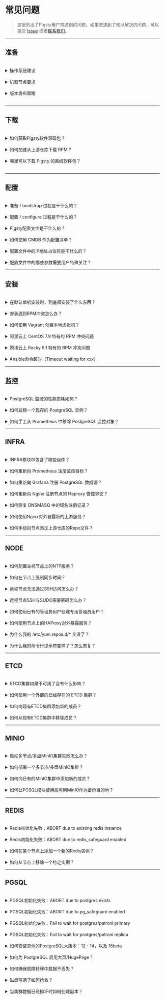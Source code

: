 # 常见问题

> 这里列出了Pigsty用户常遇到的问题，如果您遇到了难以解决的问题，可以提交 [Issue](https://github.com/Vonng/pigsty/issues/new) 或者[联系我们](README#关于)。


----------------

## 准备

<br>
<details><summary>操作系统建议</summary><br>

Pigsty 支持 EL 7/8/9，Debian 11/12，Ubuntu 20/22 等主流操作系统，我们建议您使用全新精简安装的操作系统，避免无谓的软件冲突问题。
Pigsty 离线软件包构建使用的操作系统版本为： CentOS 7.9, Rocky 8.9，Rocky 9.3，Ubuntu 22.04 / 20.04，Debian 12 / 11。

对于EL系操作系统，我们建议用户选择 RockyLinux 8.9 作为首选操作系统，CentOS 7.9 与 Rocky 9.3 作为保守、激进的备选。
其他EL系兼容操作系统也可使用，例如 AlmaLinux，Oracle Linux，CentOS Stream，但可能会出现少量 RPM 冲突问题，建议不使用离线软件包，直接从互联网上游安装。

对于 Ubuntu / Debian 系列操作系统，Pigsty 在 v2.5.0 提供了初步支持，请谨慎使用，欢迎随时反馈问题。
我们强烈建议使用 Ubuntu 22.04 jammy (LTS)，也提供对 Ubuntu 20.04 focal (LTS) 的支持。Debian 建议使用 12 (bookworm) 或 11 (bullseye)。
如果您需要使用到一些特殊的软件包，例如 RDKit，或者 PostgresML + CUDA，以及 AI 相关的组件，那么 Ubuntu 22.04 是不二之选。

国产操作系统中，我们建议使用 OpenAnolis 8.8 （RHCK），完全兼容 EL8 的软件包，无需额外适配。在[订阅服务](SUPPORT)中，我们也提供对信创国产操作系统的额外付费支持（例如OpenEuler / UOS）。

- 当您看重这些特性时，选择 EL 系操作系统：
  - 最充分的测试与稳定性验证，大规模使用案例
  - 希望使用本地托管的 Supabase （目前依赖的重要扩展仅在 EL 发行版中提供）
  - 建议使用 Rocky 8.9 或等效兼容发行版，也支持 EL 9；EL 7 支持但不建议使用，即将 EOL。

- 当您看重这些特性时，选择 Ubuntu 系操作系统
  - 深度使用 PostgresML ，希望使用 CUDA
  - 希望使用 Nvidia GPU CUDA，RDKit 等 Ubuntu 专有软件包
  - 建议使用 Ubuntu 22.04 jammy，也支持 Ubuntu 20.04 focal

- 当您看重这些特性时，选择 Debian 系操作系统
  - 喜欢由开源社区主导的 Linux 发行版
  - 建议使用 Debian 12 bookworm ，也支持 Debian 11 bullseye

| 代码  | 操作系统发行版 / PG 大版本        | PG16  | PG15  | PG14  | PG13  | PG12  | 局限性                                        |
| :---: | --------------------------------- | :---: | :---: | :---: | :---: | :---: | --------------------------------------------- |
|  EL7  | RHEL7 / CentOS7                   |   ⚠️   |   ⭐️   |   ✅   |   ✅   |   ✅   | PG16, supabase, pgml, duckdb_fdw 等扩展不可用 |
|  EL8  | RHEL 8 / Rocky8 / Alma8 / Anolis8 |   ⭐️   |   ✅   |   ✅   |   ✅   |   ✅   | **EL功能标准集**                              |
|  EL9  | RHEL 9 / Rocky9 / Alma9           |   ⭐️   |   ✅   |   ✅   |   ✅   |   ✅   | pgxnclient 缺失                               |
|  D11  | Debian 11 (bullseye)              |   ⭐️   |   ✅   |   ✅   |   ✅   |   ✅   | RDKit 不可用                                  |
|  D12  | Ubuntu 12 (bookworm)              |   ⭐️   |   ✅   |   ✅   |   ✅   |   ✅   | **Debian功能标准集**                          |
|  U20  | Ubuntu 20.04 (focal)              |   ⭐️   |   ✅   |   ✅   |   ✅   |   ✅   | PostGIS 需要在线安装                          |
|  U22  | Ubuntu 22.04 (jammy)              |   ⭐️   |   ✅   |   ✅   |   ✅   |   ✅   | **Ubuntu功能标准集**                          |

</details><br>





<details><summary>机器节点要求</summary><br>

CPU架构：目前仅支持 `x86_64` 架构，尚未提供`ARM`支持。

硬件规格：普通节点至少 **1核1G** ，基础设施节点建议使用 **2核4G**，1核1G也可以但容易OOM。

对于严肃的生产应用，建议至少准备 3～4 台至少2核4G规格的节点用于部署。

</details><br>


<details><summary>版本发布策略</summary><br>

Pigsty 使用语义化版本号，例如：`<主版本>.<次版本>.<修订号>`。Alpha/Beta/RC 版本会在版本号后添加后缀，如 `-a1`, `-b1`, `-rc1`。

主版本更新意味着基础性变化和大量新特性；次版本更新通常表示新特性，软件包版本更新和较小的API变动，修订版本更新意味着修复bug和文档更新。

Pigsty 每1-2年发布一次主版本更新，次版本更新通常跟随 PostgreSQL 小版本更新节奏，在 PostgreSQL 新版本发布后最迟一个月内跟进。

Pigsty 使用 master 主干分支进行开发，请始终使用特定版本的 [发行版](https://github.com/Vonng/pigsty/releases)。

除非您知道自己在做什么，否则不要使用GitHub的 `master` 分支。

</details><br>




----------------

## 下载


<br>
<details><summary>如何获取Pigsty软件源码包？</summary><br>

使用以下命令一键安装 Pigsty： `bash -c "$(curl -fsSL https://get.pigsty.cc/latest)"`

上述命令会自动下载最新的稳定版本 `pigsty.tgz` 并解压到 `~/pigsty` 目录。您也可以从以下位置手动下载 Pigsty 源代码的特定版本。

如果您需要在没有互联网的环境中安装，可以提前在有网络的环境中下载好，并通过 scp/sftp 或者 CDROM/USB 传输至生产服务器。

</details><br>



<details><summary>如何加速从上游仓库下载 RPM ?</summary><br>

考虑使用本地仓库镜像，仓库镜像在[`repo_upstream`](PARAM#repo_upstream) 参数中配置，你可以选择 [`region`](PARAM#region) 来使用不同镜像站。

例如，您可以设置 `region` = `china`，这样将使用 `baseurl` 中键为 `china` 的 URL 而不是 `default`。

如果防火墙或GFW屏蔽了某些仓库，考虑使用[`proxy_env`](PARAM#proxy_env) 来绕过。

</details><br>



<details><summary>哪里可以下载 Pigsty 的离线软件包？</summary><br>

离线包可以在[准备/`bootstrap`](INSTALL#准备) 过程中提示下载，或者您也可以直接通过以下链接从 GitHub 上下载：

您可以选择从 Github 上的发布页面上直接下载离线软件包。

```bash
https://github.com/Vonng/pigsty/releases/download/v2.6.0/pigsty-v2.6.0.tgz                     # Pigsty源码包         
https://github.com/Vonng/pigsty/releases/download/v2.6.0/pigsty-pkg-v2.6.0.el7.x86_64.tgz      # 离线软件包：EL 7(.9)            
https://github.com/Vonng/pigsty/releases/download/v2.6.0/pigsty-pkg-v2.6.0.el8.x86_64.tgz      # 离线软件包：EL 8(.9)            
https://github.com/Vonng/pigsty/releases/download/v2.6.0/pigsty-pkg-v2.6.0.el9.x86_64.tgz      # 离线软件包：EL 9(.3)            
https://github.com/Vonng/pigsty/releases/download/v2.6.0/pigsty-pkg-v2.6.0.debian11.x86_64.tgz # 离线软件包：Debian 11    (bullseye)                 
https://github.com/Vonng/pigsty/releases/download/v2.6.0/pigsty-pkg-v2.6.0.debian12.x86_64.tgz # 离线软件包：Debian 12    (bookworm)                 
https://github.com/Vonng/pigsty/releases/download/v2.6.0/pigsty-pkg-v2.6.0.ubuntu20.x86_64.tgz # 离线软件包：Ubuntu 20.04 (focal)                 
https://github.com/Vonng/pigsty/releases/download/v2.6.0/pigsty-pkg-v2.6.0.ubuntu22.x86_64.tgz # 离线软件包：Ubuntu 22.04 (jammy)                 
```

您也可以从（中国大陆） CDN 下载离线软件包，也可以在下载时指定特定的版本号：

```bash
VERSION=v2.6.0
https://get.pigsty.cc/${VERSION}/pigsty-pkg-${VERSION}.el7.x86_64.tgz        # 离线软件包：EL 7(.9)
https://get.pigsty.cc/${VERSION}/pigsty-pkg-${VERSION}.el8.x86_64.tgz        # 离线软件包：EL 8(.8)
https://get.pigsty.cc/${VERSION}/pigsty-pkg-${VERSION}.el9.x86_64.tgz        # 离线软件包：EL 9(.3)
https://get.pigsty.cc/${VERSION}/pigsty-pkg-${VERSION}.debian11.x86_64.tgz   # 离线软件包：Debian 11    (bullseye)
https://get.pigsty.cc/${VERSION}/pigsty-pkg-${VERSION}.debian12.x86_64.tgz   # 离线软件包：Debian 12    (bookworm)
https://get.pigsty.cc/${VERSION}/pigsty-pkg-${VERSION}.ubuntu20.x86_64.tgz   # 离线软件包：Ubuntu 20.04 (focal)
https://get.pigsty.cc/${VERSION}/pigsty-pkg-${VERSION}.ubuntu22.x86_64.tgz   # 离线软件包：Ubuntu 22.04 (jammy)
```
</details><br>



----------------

## 配置


<br>
<details><summary>准备 / bootstrap 过程是干什么的？</summary><br>

检测环境是否就绪、用各种手段确保后续安装所必需的工具 `ansible` 被正确安装。

当你下载 Pigsty 源码后，可以进入目录并执行 [`bootstrap`](INSTALL#准备) 脚本。它会检测你的节点环境，如果没有发现离线软件包，它会询问你要不要从互联网下载。

你可以选择“是”，直接使用离线软件包安装又快又稳定。你也可以选“否”跳过，在安装时直接从互联网上游下载最新的软件包，这样会极大减少出现 RPM/DEB 包冲突的概率。

如果使用了离线软件包，bootstrap 会直接从离线软件包中安装 ansible，否则会从上游下载 ansible 并安装，如果你没有互联网访问，又没有 DVD，或者内网软件源，那就只能用离线软件包来安装了。

</details>



<br>
<details><summary>配置 / configure 过程是干什么的？</summary><br>

配置 / [**configure**](INSTALL#配置) 过程会检测你的节点环境并为你生成一个 pigsty 配置文件：`pigsty.yml`，默认根据你的操作系统（EL 7/8/9）选用相应的单机安装模板。

所有默认的配置模板都在 `files/pigsty`中，你可以使用 `-m` 直接指定想要使用的配置模板。如果您已经知道如何配置 Pigsty 了，那么完全可以跳过这一步，直接编辑 Pigsty 配置文件。

</details>



<br>
<details><summary>Pigsty配置文件是干什么的？</summary><br>

Pigsty主目录下的 `pigsty.yml` 是默认的配置文件，可以用来描述整套部署的环境，在 [`files/pigsty`](https://github.com/Vonng/pigsty/tree/master/files/pigsty) 有许多配置示例供你参考。

当执行剧本时，你可以使用 `-i <path>` 参数，选用其他位置的配置文件。例如，你想根据另一个专门的配置文件 `redis.yml` 来安装 redis：`./redis.yml -i files/pigsty/redis.yml`

</details>



<br>
<details><summary>如何使用 CMDB 作为配置清单？</summary><br>

默认的配置文件路径在 [`ansible.cfg`](https://github.com/Vonng/pigsty/blob/master/ansible.cfg) 中指定为：`inventory = pigsty.yml`

你可以使用 [`bin/inventory_cmdb`](https://github.com/Vonng/pigsty/blob/master/bin/inventory_cmdb) 切换到动态的 CMDB 清单，
使用 [`bin/inventory_conf`](https://github.com/Vonng/pigsty/blob/master/bin/inventory_conf) 返回到本地配置文件。
你还需要使用 [`bin/inventory_load`](https://github.com/Vonng/pigsty/blob/master/bin/inventory_load) 将当前的配置文件清单加载到 CMDB。

如果使用 CMDB，你必须从数据库而不是配置文件中编辑清单配置，这种方式适合将 Pigsty 与外部系统相集成。

</details>




<br>
<details><summary>配置文件中的IP地址占位符是干什么的？</summary><br>

Pigsty 使用 `10.10.10.10` 作为当前节点 IP 的占位符，配置过程中会用当前节点的主 IP 地址替换它。

当 `configure` 检测到当前节点有多个 NIC 带有多个 IP 时，配置向导会提示使用哪个**主要** IP，即 **用户用于从内部网络访问节点的 IP**，此 IP 将用于在配置文件模板中替换占位符 `10.10.10.10`。

请注意：不要使用公共 IP 作为主 IP，因为 Pigsty 会使用主 IP 来配置内部服务，例如 Nginx，Prometheus，Grafana，Loki，AlertManager，Chronyd，DNSMasq 等，除了 Nginx 之外的服务不应该对外界暴露端口。

</details>



<br>
<details><summary>配置文件中的哪些参数需要用户特殊关注？</summary><br>

Pigsty 提供了 280+ 配置参数，可以对整个环境与各个模块 infra/node/etcd/minio/pgsql 进行细致入微的定制。

通常在单节点安装中，你不需要对默认生成的配置文件进行任何调整。但如果需要，可以关注以下这些参数：

- 当访问 web 服务组件时，域名由 [`infra_portal`](PARAM#infra_portal) 指定，有些服务只能通过 Nginx 代理使用域名访问。
- Pigsty 假定存在一个 `/data` 目录用于存放所有数据；如果数据磁盘的挂载点与此不同，你可以使用 [`node_data`](PARAM#node_data) 调整这些路径。
- 进行生产部署时，不要忘记在配置文件中更改**密码**，更多细节请参考 [安全考量](SECURITY)。

</details>




----------------

## 安装


<br>
<details><summary>在默认单机安装时，到底都安装了什么东西？</summary><br>

当您执行 `make install` 时，实际上是调用 Ansible 剧本 [`install.yml`](https://github.com/Vonng/pigsty/blob/master/install.yml)，根据配置文件中的参数，安装以下内容：

- `INFRA` 模块：提供本地软件源，Nginx Web接入点，DNS服务器，NTP服务器，Prometheus与Grafana可观测性技术栈。
- `NODE` 模块，将当前节点纳入 Pigsty 管理，部署 HAProxy 与 监控。
- `ETCD` 模块，部署一个单机 etcd 集群，作为 PG 高可用的 DCS
- `MINIO` 模块是默认不安装的，它可以作为 PG 的备份仓库。
- `PGSQL` 模块，一个单机 PostgreSQL 数据库实例。

</details>



<br>
<details><summary>安装遇到RPM冲突怎么办？</summary><br>

在安装 node/infra/pgsql 软件包期间，可能有微小的几率出现 rpm 冲突。特别是，如果您使用的 EL 7-9 小版本不同于 7.9, 8.9, 9.3 ，或者使用了一些冷门换皮魔改发行版的话，可能会出现这种情况。

解决这个问题的最简单方法是：不使用离线包进行安装，这将直接从上游仓库中下载最合适您当前系统的软件包。如果只有少数几个 RPM 包有问题，你可以使用一个小技巧快速修复：

```bash
rm -rf /www/pigsty/repo_complete    # 删除 repo_complete 标记文件，以标记此仓库为不完整（这样会重新从上游下载软件）
rm -rf SomeBrokenRPMPackages        # 删除有问题的 RPM 包
./infra.yml -t repo_upstream        # 写入上游仓库。你也可以使用 /etc/yum.repos.d/backup/*
./infra.yml -t repo_pkg             # 根据你当前的操作系统下载软件包
```

</details>



<br>
<details><summary>如何使用 Vagrant 创建本地虚拟机？</summary><br>

当你第一次使用 Vagrant 启动某个特定的操作系统仓库时，它会下载相应的 Box/Img 镜像文件，Pigsty 沙箱默认使用 `generic/rocky9` 镜像。

使用代理可能会增加下载速度。Box/Img 只需下载一次，在重建沙箱时会被重复使用。

</details>



<br>
<details><summary>阿里云上 CentOS 7.9 特有的 RPM 冲突问题</summary><br><br>

阿里云的 CentOS 7.9 额外安装的 `nscd` 可能会导致 RPM 冲突问题：`"Error: Package: nscd-2.17-307.el7.1.x86_64 (@base)"`

遇见安装失败，RPM冲突报错不要慌，这是一个DNS缓存工具，把这个包卸载了就可以了：`sudo yum remove nscd`，或者使用 ansible 命令批量删除所有节点上的 `nscd`：

```bash
ansible all -b -a 'yum remove -y nscd'
```

</details>



<br>
<details><summary>腾讯云上 Rocky 9.1 特有的 RPM 冲突问题</summary><br>

腾讯云的 Rocky 9.x 需要额外的 `annobin` 软件包才可以正常完成 Pigsty 安装。

遇见安装失败，RPM冲突报错不要慌，进入 `/www/pigsty` 把这几个包手动下载下来就好了。

```bash
./infra.yml -t repo_upstream      # add upstream repos
cd /www/pigsty;                   # download missing packages
repotrack annobin gcc-plugin-annobin libuser
./infra.yml -t repo_create        # create repo
```

</details>






<br>

<details><summary>Ansible命令超时（Timeout waiting for xxx）</summary><br>

Ansible 命令的默认 ssh 超时时间是10秒。由于网络延迟或其他原因，某些命令可能需要超过这个时间。

你可以在 ansible 配置文件 [`ansible.cfg`](https://github.com/Vonng/pigsty/blob/master/ansible.cfg) 中增加超时参数：

```ini
[defaults]
timeout = 10 # 将其修改为 60，120 或更高。
```

如果你的SSH连接非常慢，通常会是 DNS的问题，请检查sshd配置确保 `UseDNS no`。

</details>




----------------

## 监控


<br>
<details><summary>PostgreSQL 监控的性能损耗如何？</summary><br>

一个常规 PostgreSQL 实例抓取耗时大约 200ms。抓取间隔默认为 10 秒，对于一个生产多核数据库实例来说几乎微不足道。

请注意，Pigsty 默认开启了库内对象监控，所以如果您的数据库内有数以十万计的表/索引对象，抓取可能耗时会增加到几秒。

您可以修改 Prometheus 的抓取频率，请确保一点：抓取周期应当显著高于一次抓取的时长。

</details>



<br>
<details><summary>如何监控一个现存的 PostgreSQL 实例？</summary><br>

在 [PGSQL Monitor](pgsql-monitor) 中提供了详细的监控配置说明。

</details>


<br>
<details><summary>如何手工从 Prometheus 中移除 PostgreSQL 监控对象？</summary><br>

```bash
./pgsql-rm.yml -t prometheus -l <cls>     # 将集群 'cls' 的所有实例从 prometheus 中移除
```

```bash
bin/pgmon-rm <ins>     # 用于从 Prometheus 中移除单个实例 'ins' 的监控对象，特别适合移除添加的外部实例
```

</details>






----------------

## INFRA


<br>
<details><summary>INFRA模块中包含了哪些组件？</summary><br>

- Ansible 用于自动化、部署和管理；
- Nginx 用于公开对外暴露各种 WebUI 服务，并为提供一个本地软件源
- 自签名 CA 用于 SSL/TLS 证书；
- Prometheus 用于收集存储监控指标；
- Grafana 用于监控/可视化；
- Loki 用于收集存储查询日志；
- AlertManager 用于告警聚合；
- Chronyd 用于 NTP 时间同步；
- DNSMasq 用于 DNS 注册和解析；
- ETCD 作为 PGSQL HA 的 DCS；（可以部署到别的专用节点集群上）
- 在 meta 节点上的 PostgreSQL 作为 CMDB；（可选）
- Docker 用于无状态的应用程序和工具（可选）。

</details>


<br>
<details><summary>如何重新向 Prometheus 注册监控目标？</summary><br>

如果你不小心删除了基础设施节点上 Prometheus 的目标目录（`/etc/prometheus/target`），你可以使用以下命令再次向 Prometheus 注册监控目标：

```bash
./infra.yml -t register_prometheus  # 在 infra 节点上向 prometheus 注册所有 infra 目标
./node.yml  -t register_prometheus  # 在 infra 节点上向 prometheus 注册所有 node  目标
./etcd.yml  -t register_prometheus  # 在 infra 节点上向 prometheus 注册所有 etcd  目标
./minio.yml -t register_prometheus  # 在 infra 节点上向 prometheus 注册所有 minio 目标
./pgsql.yml -t register_prometheus  # 在 infra 节点上向 prometheus 注册所有 pgsql 目标
```

</details>



<br>
<details><summary>如何重新向 Grafana 注册 PostgreSQL 数据源？</summary><br>

在 [`pg_databases`](PARAM#pg_databases) 中定义的 PGSQL 数据库默认会被注册为 Grafana 数据源（以供 PGCAT 应用使用）。

如果你不小心删除了在 Grafana 中注册的 postgres 数据源，你可以使用以下命令再次注册它们：


```bash
# 将所有（在 pg_databases 中定义的） pgsql 数据库注册为 grafana 数据源
./pgsql.yml -t register_grafana
```

</details>



<br>
<details><summary>如何重新向 Nginx 注册节点的 Haproxy 管控界面？</summary><br>

如果你不小心删除了 `/etc/nginx/conf.d/haproxy` 中的已注册 haproxy 代理设置，你可以使用以下命令再次恢复它们：

```bash
./node.yml -t register_nginx     # 在 infra 节点上向 nginx 注册所有 haproxy 管理页面的代理设置
```

</details>



<br>
<details><summary>如何恢复 DNSMASQ 中的域名注册记录？</summary><br>

PGSQL 集群/实例域名默认注册到 infra 节点的 `/etc/hosts.d/<name>`。你可以使用以下命令再次恢复它们：

```bash
./pgsql.yml -t pg_dns    # 在 infra 节点上向 dnsmasq 注册 pg 的 DNS 名称
```

</details>




<br>
<details><summary>如何使用Nginx对外暴露新的上游服务？</summary><br>

如果你希望通过 Nginx 门户公开新的 WebUI 服务，你可以将服务定义添加到 [`infra_portal`](PARAM#infra_portal) 参数中。

然后重新运行 `./infra.yml -t nginx_config,nginx_launch` 来更新并应用 Nginx 配置。

如果你希望通过 HTTPS 访问，你必须删除 `files/pki/csr/pigsty.csr` 和 `files/pki/nginx/pigsty.{key,crt}` 以强制重新生成 Nginx SSL/TLS 证书以包括新上游的域名。

如果您希望使用权威机构签发的 SSL 证书，而不是 Pigsty 自签名 CA 颁发的证书，可以将其放置于 `/etc/nginx/conf.d/cert/` 目录中并修改相应配置：`/etc/nginx/conf.d/<name>.conf`。

</details>



<br>
<details><summary>如何手动向节点添加上游仓库的Repo文件？</summary><br>

Pigsty 有一个内置的包装脚本 `bin/repo-add`，它将调用 ansible 剧本 `node.yml` 来将 repo 文件添加到相应的节点。

```bash
bin/repo-add <selector> [modules]
bin/repo-add 10.10.10.10           # 为节点 10.10.10.10 添加 node 源
bin/repo-add infra   node,infra    # 为 infra 分组添加 node 和 infra 源
bin/repo-add infra   node,local    # 为 infra 分组添加节点仓库和本地pigsty源
bin/repo-add pg-test node,pgsql    # 为 pg-test 分组添加 node 和 pgsql 源
```

</details>




----------------

## NODE


<br>
<details><summary>如何配置主机节点上的NTP服务？</summary><br>

> NTP对于生产环境各项服务非常重要，如果没有配置 NTP，您可以使用公共 NTP 服务，或管理节点上的 Chronyd 作为标准时间。

如果您的节点已经配置了 NTP，可以通过设置 `node_ntp_enabled` 为 `false` 来保留现有配置，不进行任何变更。

否则，如果您有互联网访问权限，可以使用公共 NTP 服务，例如 `pool.ntp.org`。

如果您没有互联网访问权限，可以使用以下方式，确保所有环境内的节点与管理节点时间是同步的，或者使用其他内网环境的 NTP 授时服务。

```bash
node_ntp_servers:                 # /etc/chrony.conf 中的 ntp 服务器列表
  - pool cn.pool.ntp.org iburst
  - pool ${admin_ip} iburst       # 假设其他节点都没有互联网访问，那么至少与 Admin 节点保持时间同步。
```

</details>




<br>
<details><summary>如何在节点上强制同步时间？</summary><br>

为了使用 `chronyc` 来同步时间。您首先需要配置 NTP 服务。

```bash
ansible all -b -a 'chronyc -a makestep'     # 同步时间
```

您可以用任何组或主机 IP 地址替换 `all`，以限制执行范围。

</details>




<br>
<details><summary>远程节点无法通过SSH访问怎么办？</summary><br>

如果目标机器隐藏在SSH跳板机后面， 或者进行了一些无法直接使用`ssh ip`访问的自定义操作， 可以使用诸如 `ansible_port`或`ansible_host` 这一类
[Ansible连接参数](https://docs.ansible.com/ansible/latest/inventory_guide/connection_details.html)来指定各种 SSH 连接信息，如下所示：

```bash
pg-test:
  vars: { pg_cluster: pg-test }
  hosts:
    10.10.10.11: {pg_seq: 1, pg_role: primary, ansible_host: node-1 }
    10.10.10.12: {pg_seq: 2, pg_role: replica, ansible_port: 22223, ansible_user: admin }
    10.10.10.13: {pg_seq: 3, pg_role: offline, ansible_port: 22224 }
```

</details>



<br>
<details><summary>远程节点SSH与SUDO需要密码怎么办？</summary><br>

**执行部署和更改时**，使用的管理员用户**必须**对所有节点拥有`ssh`和`sudo`权限。无需密码免密登录。

您可以在执行剧本时通过`-k|-K`参数传入ssh和sudo密码，甚至可以通过`-e`[`ansible_host`](PARAM#connect)`=<another_user>`使用另一个用户来运行剧本。

但是，Pigsty强烈建议为管理员用户配置SSH**无密码登录**以及无密码的`sudo`。

</details>



<br>
<details><summary>如何使用已有的管理员用户创建专用管理员用户？</summary><br>

使用以下命令，使用该节点上现有的管理员用户，创建由[`node_admin_username`](PARAM#node_admin_username)定义的新的标准的管理员用户。

```bash
./node.yml -k -K -e ansible_user=<another_admin> -t node_admin
```

</details>



<br>
<details><summary>如何使用节点上的HAProxy对外暴露服务？</summary><br>

您可以在配置中中使用[`haproxy_services`](PARAM#haproxy_services)来暴露服务，并使用 `node.yml -t haproxy_config,haproxy_reload` 来更新配置。

以下是使用它暴露MinIO服务的示例：[暴露MinIO服务](MINIO#暴露服务)

</details>



<br>
<details><summary>为什么我的 /etc/yum.repos.d/* 全没了？</summary><br>

Pigsty会在infra节点上构建的本地软件仓库源中包含所有依赖项。而所有普通节点会根据[`node_repo_modules`](PARAM#node_repo_modules) 的默认配置 `local` 来引用并使用 Infra 节点上的本地软件源。

这一设计从而避免了互联网访问，增强了安装过程的稳定性与可靠性。所有原有的源定义文件会被移动到 `/etc/yum.repos.d/backup` 目录中，您只要按需复制回来即可。

如果您想在普通节点安装过程中保留原有的源定义文件，将 [`node_repo_remove`](PARAM#node_repo_remove)设置为`false`即可。

如果您想在 Infra 节点构建本地源的过程中保留原有的源定义文件，将 [`repo_remove`](PARAM#repo_remove)设置为`false`即可。

</details>



<br>
<details><summary>为什么我的命令行提示符变样了？怎么恢复？</summary><br>

Pigsty 使用的 Shell 命令行提示符是由环境变量 `PS1` 指定，定义在 `/etc/profile.d/node.sh` 文件中。

如果您不喜欢，想要修改或恢复原样，可以将这个文件移除，重新登陆即可。

</details>




----------------

## ETCD

<br>
<details><summary>ETCD集群如果不可用了会有什么影响？</summary><br>

[ETCD](ETCD) 对于 PGSQL 集群的高可用至关重要，而 etcd 本身的可用性是通过使用多个节点来保证的。使用3节点的 etcd 集群允许最多一个节点宕机，而其他两个节点仍然可以正常工作；
使用五节点的 ETCD 集群则可以容忍两个节点失效。如果超过一半的 ETCD 节点宕机，ETCD 集群及其服务将不可用。在 Patroni 3.0 之前，这可能导致 [PGSQL](PGSQL) 全局故障；所有的主节点将被降级并拒绝写请求。

自从 pigsty 2.0 起，默认启用了 patroni 3.0 的 [DCS 容错模式](https://patroni.readthedocs.io/en/master/dcs_failsafe_mode.html)，
当 etcd 集群不可用时，如果 PostgreSQL 集群主库可以感知到所有成员，就会 **锁定** PGSQL 集群状态。

在这种情况下，PGSQL 集群仍然可以正常工作，但您必须尽快恢复 ETCD 集群。（毕竟如果etcd宕机，您就无法通过 patroni 配置PostgreSQL集群了）

</details>



<br>
<details><summary>如何使用一个外部的已经存在的 ETCD 集群？</summary><br>

配置清单中硬编码了所使用 etcd 的分组名为 `etcd`，这个分组里的成员将被用作 PGSQL 的 DCS 服务器。您可以使用 `etcd.yml` 对它们进行初始化，或直接假设它是一个已存在的外部 etcd 集群。

要使用现有的外部 etcd 集群，只要像往常一样定义它们即可，您可以跳过 `etcd.yml` 剧本的执行，因为集群已经存在，不需要部署。

但您必须确保一点：**现有 etcd 集群证书是由同一 CA 签名颁发的**。否则客户端是无法使用 Pigsty 自签名的 CA 颁发的证书来访问这套 ETCD 的。

</details>



<br>
<details><summary>如何向现有ETCD集群添加新的成员？</summary><br>

> 详细过程，请参考[向 etcd 集群添加成员](etcd#添加成员)

```bash
etcdctl member add <etcd-?> --learner=true --peer-urls=https://<new_ins_ip>:2380 # 在管理节点上宣告新成员加入
./etcd.yml -l <new_ins_ip> -e etcd_init=existing                                 # 真正初始化新 etcd 成员
etcdctl member promote <new_ins_server_id>                                       # 在管理节点上提升新成员为正式成员
```
</details>



<br>
<details><summary>如何从现有ETCD集群中移除成员？</summary><br>

> 详细过程，请参考[从 etcd 集群中移除成员](etcd#移除成员)

```bash
etcdctl member remove <etcd_server_id>   # 在管理节点上从集群中踢出成员
./etcd.yml -l <ins_ip> -t etcd_purge     # 真正清除下线 etcd 实例
```

</details>






----------------

## MINIO


<br>
<details><summary>启动多节点/多盘MinIO集群失败怎么办？</summary><br>

在[单机多盘](MINIO#单机多盘)或[多机多盘](MINIO#多机多盘)模式下，如果数据目录不是有效的磁盘挂载点，MinIO会拒绝启动。

请使用已挂载的磁盘作为MinIO的数据目录，而不是普通目录。您只能在[单机单盘](MINIO#单机单盘)模式下使用普通目录作为 MinIO 的数据目录，作为开发测试之用。

</details>




<br>
<details><summary>如何部署一个多节点/多盘MinIO集群？</summary><br>

> 请参阅[创建多节点多盘的MinIO集群](MINIO#多机多盘)

</details>



<br>
<details><summary>如何向已有的MinIO集群中添加新的成员？</summary><br>

> 在部署之前，您最好规划MinIO集群容量，因为新增成员需要全局重启。

请参考这里：[扩展MinIO部署](https://min.io/docs/minio/linux/operations/install-deploy-manage/expand-minio-deployment.html)

</details>



<br>
<details><summary>如何让PGSQL模块使用高可用MinIO作为备份目的地？</summary><br>

> 使用可选的负载均衡器和不同的端口访问HA MinIO集群。

这里有一个示例：[访问MinIO服务](MINIO#访问服务)

</details>






----------------

## REDIS

<br>
<details><summary>Redis初始化失败：ABORT due to existing redis instance</summary><br>

这意味着正在初始化的 Redis 实例已经存在了，使用 `redis_clean = true` 和 `redis_safeguard = false` 来强制清除redis数据

当您运行`redis.yml`来初始化一个已经在运行的redis实例，并且[`redis_clean`](PARAM#redis_clean)设置为`false`时，就会出现这种情况。

如果`redis_clean`设置为`true`（并且 [`redis_safeguard`](PARAM#redis_safeguard) 也设置为`false`），`redis.yml`剧本将删除现有的redis实例并将其重新初始化为一个新的实例，这使得`redis.yml`剧本完全具有幂等性。

</details>



<br>

<details><summary>Redis初始化失败：ABORT due to redis_safeguard enabled</summary><br>

这意味着正准备清理的 Redis 实例打开了防误删保险：当 [`redis_safeguard`](PARAM#redis_safeguard) 设置为 `true` 时，尝试移除一个redis实例时就会出现这种情况。

您可以关闭 [`redis_safeguard`](PARAM#redis_safeguard) 来移除Redis实例。这就是 `redis_safeguard` 的作用。

</details>



<br>
<details><summary>如何在某个节点上添加一个新的Redis实例？</summary><br>

使用 `bin/redis-add <ip> <port>` 在节点上部署一个新的redis实例。

</details>



<br>
<details><summary>如何从节点上移除一个特定实例？</summary><br>

使用 `bin/redis-rm <ip> <port>` 从节点上移除一个单独的redis实例。

</details>





----------------

## PGSQL


<br>
<details><summary>PGSQL初始化失败：ABORT due to postgres exists</summary><br>

这意味着正在初始化的 PostgreSQL 实例已经存在了， 将 `pg_clean` 设置为 `true`，并将 `pg_safeguard` 设置为 `false`，就可以在执行 `pgsql.yml` 期间强制清理现存实例。

如果 `pg_clean` 为 `true` (并且 `pg_safeguard` 也为 `false`)，`pgsql.yml` 剧本将会移除现有的 pgsql 数据并重新初始化为新的，这使得这个剧本真正幂等。

你可以通过使用一个特殊的任务标签 `pg_purge` 来强制清除现有的 PostgreSQL 数据，这个标签任务会忽略 `pg_clean` 和 `pg_safeguard` 的设置，所以非常危险。

```bash
./pgsql.yml -t pg_clean      # 优先考虑 pg_clean 和 pg_safeguard
./pgsql.yml -t pg_purge      # 忽略 pg_clean 和 pg_safeguard
```

</details>



<br>
<details><summary>PGSQL初始化失败：ABORT due to pg_safeguard enabled</summary><br>

这意味着正准备清理的 PostgreSQL 实例打开了防误删保险， 禁用 `pg_safeguard` 以移除 Postgres 实例。

如果防误删保险 [`pg_safeguard`](PARAM#pg_safeguard) 打开，那么你就不能使用 `bin/pgsql-rm` 和 `pgsql-rm.yml` 剧本移除正在运行的 PGSQL 实例了。

要禁用 `pg_safeguard`，你可以在配置清单中将 `pg_safeguard` 设置为 `false`，或者在执行剧本时使用命令参数 `-e pg_safeguard=false`。

```bash
./pgsql-rm.yml -e pg_safeguard=false -l <cls_to_remove>    # 强制覆盖 pg_safeguard
```

</details>



<br>
<details><summary>PGSQL初始化失败：Fail to wait for postgres/patroni primary</summary><br>

这通常是因为集群配置错误，或者之前的主节点被不正确地移除了，你必须检查 `/pg/log/*` 来找到具体原因。

一种典型原因是，在DCS中有同名集群残留的垃圾元数据：没有正确完成下线，你可以使用 `etcdctl del --prefix /pg/<cls>` 来手工删除残留数据（请小心）

</details>




<br>
<details><summary>PGSQL初始化失败：Fail to wait for postgres/patroni replica</summary><br>

存在几种可能的原因：

**立即失败**：通常是由于配置错误、网络问题、损坏的DCS元数据等原因。你必须检查 `/pg/log` 找出实际原因。

**过了一会儿失败**：这可能是由于源实例数据损坏。查看 PGSQL FAQ：如何在数据损坏时创建副本？

**过了很长时间再超时**：如果 `wait for postgres replica` 任务耗时 30 分钟或更长时间并由于超时而失败，这对于大型集群（例如，1TB+，可能需要几小时创建一个副本）是很常见的。

在这种情况下，底层创建副本的过程仍在进行。你可以使用 `pg list <cls>` 检查集群状态并等待副本赶上主节点。然后使用以下命令继续以下任务，完成完整的从库初始化：

```bash
./pgsql.yml -t pg_hba,pg_backup,pgbouncer,pg_vip,pg_dns,pg_service,pg_exporter,pg_register -l <problematic_replica>
```

</details>




<br>
<details><summary>如何安装其他的PostgreSQL大版本：12 - 14，以及 16beta</summary><br>

要安装 PostgreSQL 12 - 15，你必须在配置清单中设置 `pg_version` 为 `12`、`13`、`14` 或 `15`，通常在集群级别配置这个参数。

```yaml
pg_version: 16                    # 在此模板中安装 pg 16
pg_libs: 'pg_stat_statements, auto_explain' # 从 pg 16 beta 中移除 timescaledb，因为它不可用
pg_extensions: []                 # 目前缺少 pg16 扩展
```

在 [prod.yml](https://github.com/Vonng/pigsty/blob/master/files/pigsty/prod.yml#L110) 42节点生产环境仿真模板中提供了安装 12 - 16 大版本集群的示例。

详情请参考 [PGSQL配置：切换大版本](PGSQL-CONF#大版本切换)

</details>




<br>
<details><summary>如何为 PostgreSQL 启用大页/HugePage？</summary><br>

> 使用 `node_hugepage_count` 和 `node_hugepage_ratio` 或 `/pg/bin/pg-tune-hugepage`

如果你计划启用大页（HugePage），请考虑使用 [`node_hugepage_count`](PARAM#node_hugepage_count) 和 [`node_hugepage_ratio`](PARAM#node_hugepage_ratio)，并配合 `./node.yml -t node_tune` 进行应用。

大页对于数据库来说有利有弊，利是内存是专门管理的，不用担心被挪用，降低数据库 OOM 风险。缺点是某些场景下可能对性能有负面影响。 

在 PostgreSQL 启动前，您需要分配 **足够多的** 大页，浪费的部分可以使用 `pg-tune-hugepage` 脚本对其进行回收，不过此脚本仅 PostgreSQL 15+ 可用。

如果你的 PostgreSQL 已经在运行，你可以使用下面的办法启动大页（仅 PG15+ 可用）：

```bash
sync; echo 3 > /proc/sys/vm/drop_caches   # 刷盘，释放系统缓存（请做好数据库性能受到冲击的准备）
sudo /pg/bin/pg-tune-hugepage             # 将 nr_hugepages 写入 /etc/sysctl.d/hugepage.conf
pg restart <cls>                          # 重启 postgres 以使用 hugepage
```

</details>




<br>
<details><summary>如何确保故障转移中数据不丢失？</summary><br>

> 使用 `crit.yml` 参数模板，设置 `pg_rpo` 为 `0`，或[配置集群](PGSQL-ADMIN#配置集群)为同步提交模式。

考虑使用 [同步备库](PGSQL-CONF#同步备库) 和 [法定多数提交](PGSQL-CONF#法定人数提交) 来确保故障转移过程中的零数据丢失。

更多细节，可以参考 [安全考量 - 可用性](SECURITY#可用性) 的相关介绍。

</details>




<br>
<details><summary>磁盘写满了如何抢救？</summary><br>

如果磁盘写满了，连 Shell 命令都无法执行，`rm -rf /pg/dummy` 可以释放一些救命空间。

默认情况下，[`pg_dummy_filesize`](PARAM#pg_dummy_filesize) 设置为 `64MB`。在生产环境中，建议将其增加到 `8GB` 或更大。

它将被放置在 PGSQL 主数据磁盘上的 `/pg/dummy` 路径下。你可以删除该文件以释放一些紧急空间：至少可以让你在该节点上运行一些 shell 脚本来进一步回收其他空间。

</details>




<br>
<details><summary>当集群数据已经损坏时如何创建副本？</summary><br>

Pigsty 在所有实例的 patroni 配置中设置了 `cloneform: true` 标签，标记该实例可用于创建副本。

如果某个实例有损坏的数据文件，导致创建新副本的时候出错中断，那么你可以设置 `clonefrom: false` 来避免从损坏的实例中拉取数据。具体操作如下

```bash
$ vi /pg/bin/patroni.yml

tags:
  nofailover: false
  clonefrom: true      # ----------> change to false
  noloadbalance: false
  nosync: false
  version:  '15'
  spec: '4C.8G.50G'
  conf: 'oltp.yml'
  
$ systemctl reload patroni    # 重新加载 Patroni 配置
```

</details>


<br><br><br>